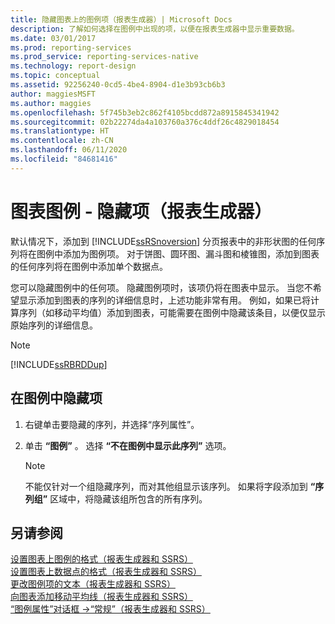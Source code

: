 ```yaml
---
title: 隐藏图表上的图例项（报表生成器）| Microsoft Docs
description: 了解如何选择在图例中出现的项，以便在报表生成器中显示重要数据。
ms.date: 03/01/2017
ms.prod: reporting-services
ms.prod_service: reporting-services-native
ms.technology: report-design
ms.topic: conceptual
ms.assetid: 92256240-0cd5-4be4-8904-d1e3b93cb6b3
author: maggiesMSFT
ms.author: maggies
ms.openlocfilehash: 5f745b3eb2c862f4105bcdd872a8915845341942
ms.sourcegitcommit: 02b22274da4a103760a376c4ddf26c4829018454
ms.translationtype: HT
ms.contentlocale: zh-CN
ms.lasthandoff: 06/11/2020
ms.locfileid: "84681416"
---
```

# <a name="chart-legend---hide-items-report-builder"></a>图表图例 - 隐藏项（报表生成器）
默认情况下，添加到 [!INCLUDE[ssRSnoversion](../../includes/ssrsnoversion-md.md)] 分页报表中的非形状图的任何序列将在图例中添加为图例项。 对于饼图、圆环图、漏斗图和棱锥图，添加到图表的任何序列将在图例中添加单个数据点。  
  
 您可以隐藏图例中的任何项。 隐藏图例项时，该项仍将在图表中显示。 当您不希望显示添加到图表的序列的详细信息时，上述功能非常有用。 例如，如果已将计算序列（如移动平均值）添加到图表，可能需要在图例中隐藏该条目，以便仅显示原始序列的详细信息。  
  
> [!NOTE]  
>  [!INCLUDE[ssRBRDDup](../../includes/ssrbrddup-md.md)]  
  
## <a name="to-hide-an-item-from-display-in-the-legend"></a>在图例中隐藏项  
  
1.  右键单击要隐藏的序列，并选择“序列属性”。  
  
2.  单击 **“图例”** 。 选择 **“不在图例中显示此序列”** 选项。  
  
    > [!NOTE]  
    >  不能仅针对一个组隐藏序列，而对其他组显示该序列。 如果将字段添加到 **“序列组”** 区域中，将隐藏该组所包含的所有序列。  
  
## <a name="see-also"></a>另请参阅  
 [设置图表上图例的格式（报表生成器和 SSRS）](../../reporting-services/report-design/chart-legend-formatting-report-builder.md)   
 [设置图表上数据点的格式（报表生成器和 SSRS）](../../reporting-services/report-design/formatting-data-points-on-a-chart-report-builder-and-ssrs.md)   
 [更改图例项的文本（报表生成器和 SSRS）](../../reporting-services/report-design/chart-legend-change-item-text-report-builder.md)   
 [向图表添加移动平均线（报表生成器和 SSRS）](../../reporting-services/report-design/add-a-moving-average-to-a-chart-report-builder-and-ssrs.md)   
 [“图例属性”对话框 ->“常规”（报表生成器和 SSRS）](https://msdn.microsoft.com/library/db718f8f-f185-422f-871c-96f0749e5893)  
  
  
